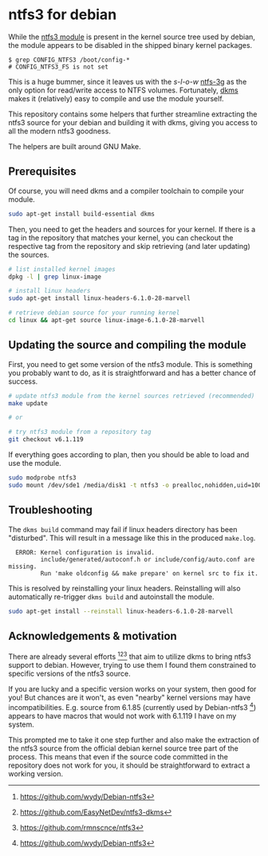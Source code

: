 # ntfs3 for debian

While the [ntfs3 module][ntfs3] is present in the kernel source tree used by debian,
the module appears to be disabled in the shipped binary kernel packages.

```console
$ grep CONFIG_NTFS3 /boot/config-*
# CONFIG_NTFS3_FS is not set
```

This is a huge bummer, since it leaves us with the *s-l-o-w* [ntfs-3g][ntfs-3g] as
the only option for read/write access to NTFS volumes. Fortunately, [dkms][dkms]
makes it (relatively) easy to compile and use the module yourself.

This repository contains some helpers that further streamline extracting the ntfs3
source for your debian and building it with dkms, giving you access to all the modern
ntfs3 goodness.

The helpers are built around GNU Make.

## Prerequisites

Of course, you will need dkms and a compiler toolchain to compile your module.

```bash
sudo apt-get install build-essential dkms
```

Then, you need to get the headers and sources for your kernel. If there is a tag in
the repository that matches your kernel, you can checkout the respective tag from the
repository and skip retrieving (and later updating) the sources.

```bash
# list installed kernel images
dpkg -l | grep linux-image

# install linux headers
sudo apt-get install linux-headers-6.1.0-28-marvell

# retrieve debian source for your running kernel
cd linux && apt-get source linux-image-6.1.0-28-marvell
```

## Updating the source and compiling the module

First, you need to get some version of the ntfs3 module. This is something you
probably want to do, as it is straightforward and has a better chance of success.

```bash
# update ntfs3 module from the kernel sources retrieved (recommended)
make update

# or

# try ntfs3 module from a repository tag
git checkout v6.1.119
```

If everything goes according to plan, then you should be able to load and use
the module.

```bash
sudo modprobe ntfs3
sudo mount /dev/sde1 /media/disk1 -t ntfs3 -o prealloc,nohidden,uid=1000,gid=1000
```

## Troubleshooting

The `dkms build` command may fail if linux headers directory has been "disturbed".
This will result in a message like this in the produced `make.log`.

```console
  ERROR: Kernel configuration is invalid.
         include/generated/autoconf.h or include/config/auto.conf are missing.
         Run 'make oldconfig && make prepare' on kernel src to fix it.
```

This is resolved by reinstalling your linux headers. Reinstalling will also
automatically re-trigger `dkms build` and autoinstall the module.

```bash
sudo apt-get install --reinstall linux-headers-6.1.0-28-marvell
```

## Acknowledgements & motivation

There are already several efforts [^ntfs3-dkms-1][^ntfs3-dkms-2][^ntfs3-dkms-3] that
aim to utilize dkms to bring ntfs3 support to debian. However, trying to use them I
found them constrained to specific versions of the ntfs3 source.

If you are lucky and a specific version works on your system, then good for you! But
chances are it won't, as even "nearby" kernel versions may have incompatibilities.
E.g. source from 6.1.85 (currently used by Debian-ntfs3 [^ntfs3-dkms-1]) appears to
have macros that would not work with 6.1.119 I have on my system.

This prompted me to take it one step further and also make the extraction of the
ntfs3 source from the official debian kernel source tree part of the process. This
means that even if the source code committed in the repository does not work for you,
it should be straightforward to extract a working version.


[ntfs3]: https://docs.kernel.org/filesystems/ntfs3.html
[ntfs-3g]: https://github.com/tuxera/ntfs-3g
[dkms]: https://github.com/dell/dkms
[^ntfs3-dkms-1]: https://github.com/wydy/Debian-ntfs3
[^ntfs3-dkms-2]: https://github.com/EasyNetDev/ntfs3-dkms
[^ntfs3-dkms-3]: https://github.com/rmnscnce/ntfs3
